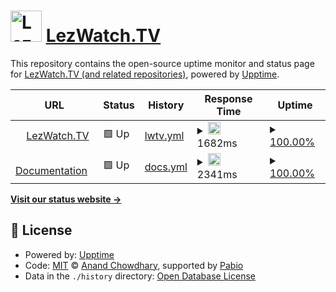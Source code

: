 # <img src="https://raw.githubusercontent.com/LezWatch/lwtv-underscores/refs/heads/production/images/lwtv-toaster.svg" width="50" alt="LezWatch.TV Toaster Logo"> [LezWatch.TV](https://lezwatchtv.com)

This repository contains the open-source uptime monitor and status page for [LezWatch.TV (and related repositories)](https://lezwatchtv.com), powered by [Upptime](https://github.com/upptime/upptime).

<!--start: status pages-->
<!-- This summary is generated by Upptime (https://github.com/upptime/upptime) -->
<!-- Do not edit this manually, your changes will be overwritten -->
<!-- prettier-ignore -->
| URL | Status | History | Response Time | Uptime |
| --- | ------ | ------- | ------------- | ------ |
| <img alt="" src="https://icons.duckduckgo.com/ip3/www.lezwatchtv.com.ico" height="13"> [LezWatch.TV](https://www.lezwatchtv.com) | 🟩 Up | [lwtv.yml](https://github.com/LezWatch/upptime/commits/HEAD/history/lwtv.yml) | <details><summary><img alt="Response time graph" src="./graphs/lwtv/response-time-week.png" height="20"> 1682ms</summary><br><a href="https://status.lezwatchtv.com/history/lwtv"><img alt="Response time 1682" src="https://img.shields.io/endpoint?url=https%3A%2F%2Fraw.githubusercontent.com%2FLezWatch%2Fupptime%2FHEAD%2Fapi%2Flwtv%2Fresponse-time.json"></a><br><a href="https://status.lezwatchtv.com/history/lwtv"><img alt="24-hour response time 1682" src="https://img.shields.io/endpoint?url=https%3A%2F%2Fraw.githubusercontent.com%2FLezWatch%2Fupptime%2FHEAD%2Fapi%2Flwtv%2Fresponse-time-day.json"></a><br><a href="https://status.lezwatchtv.com/history/lwtv"><img alt="7-day response time 1682" src="https://img.shields.io/endpoint?url=https%3A%2F%2Fraw.githubusercontent.com%2FLezWatch%2Fupptime%2FHEAD%2Fapi%2Flwtv%2Fresponse-time-week.json"></a><br><a href="https://status.lezwatchtv.com/history/lwtv"><img alt="30-day response time 1682" src="https://img.shields.io/endpoint?url=https%3A%2F%2Fraw.githubusercontent.com%2FLezWatch%2Fupptime%2FHEAD%2Fapi%2Flwtv%2Fresponse-time-month.json"></a><br><a href="https://status.lezwatchtv.com/history/lwtv"><img alt="1-year response time 1682" src="https://img.shields.io/endpoint?url=https%3A%2F%2Fraw.githubusercontent.com%2FLezWatch%2Fupptime%2FHEAD%2Fapi%2Flwtv%2Fresponse-time-year.json"></a></details> | <details><summary><a href="https://status.lezwatchtv.com/history/lwtv">100.00%</a></summary><a href="https://status.lezwatchtv.com/history/lwtv"><img alt="All-time uptime 100.00%" src="https://img.shields.io/endpoint?url=https%3A%2F%2Fraw.githubusercontent.com%2FLezWatch%2Fupptime%2FHEAD%2Fapi%2Flwtv%2Fuptime.json"></a><br><a href="https://status.lezwatchtv.com/history/lwtv"><img alt="24-hour uptime 100.00%" src="https://img.shields.io/endpoint?url=https%3A%2F%2Fraw.githubusercontent.com%2FLezWatch%2Fupptime%2FHEAD%2Fapi%2Flwtv%2Fuptime-day.json"></a><br><a href="https://status.lezwatchtv.com/history/lwtv"><img alt="7-day uptime 100.00%" src="https://img.shields.io/endpoint?url=https%3A%2F%2Fraw.githubusercontent.com%2FLezWatch%2Fupptime%2FHEAD%2Fapi%2Flwtv%2Fuptime-week.json"></a><br><a href="https://status.lezwatchtv.com/history/lwtv"><img alt="30-day uptime 100.00%" src="https://img.shields.io/endpoint?url=https%3A%2F%2Fraw.githubusercontent.com%2FLezWatch%2Fupptime%2FHEAD%2Fapi%2Flwtv%2Fuptime-month.json"></a><br><a href="https://status.lezwatchtv.com/history/lwtv"><img alt="1-year uptime 100.00%" src="https://img.shields.io/endpoint?url=https%3A%2F%2Fraw.githubusercontent.com%2FLezWatch%2Fupptime%2FHEAD%2Fapi%2Flwtv%2Fuptime-year.json"></a></details>
| <img alt="" src="https://icons.duckduckgo.com/ip3/docs.lezwatchtv.com.ico" height="13"> [Documentation](https://docs.lezwatchtv.com) | 🟩 Up | [docs.yml](https://github.com/LezWatch/upptime/commits/HEAD/history/docs.yml) | <details><summary><img alt="Response time graph" src="./graphs/docs/response-time-week.png" height="20"> 2341ms</summary><br><a href="https://status.lezwatchtv.com/history/docs"><img alt="Response time 2341" src="https://img.shields.io/endpoint?url=https%3A%2F%2Fraw.githubusercontent.com%2FLezWatch%2Fupptime%2FHEAD%2Fapi%2Fdocs%2Fresponse-time.json"></a><br><a href="https://status.lezwatchtv.com/history/docs"><img alt="24-hour response time 2341" src="https://img.shields.io/endpoint?url=https%3A%2F%2Fraw.githubusercontent.com%2FLezWatch%2Fupptime%2FHEAD%2Fapi%2Fdocs%2Fresponse-time-day.json"></a><br><a href="https://status.lezwatchtv.com/history/docs"><img alt="7-day response time 2341" src="https://img.shields.io/endpoint?url=https%3A%2F%2Fraw.githubusercontent.com%2FLezWatch%2Fupptime%2FHEAD%2Fapi%2Fdocs%2Fresponse-time-week.json"></a><br><a href="https://status.lezwatchtv.com/history/docs"><img alt="30-day response time 2341" src="https://img.shields.io/endpoint?url=https%3A%2F%2Fraw.githubusercontent.com%2FLezWatch%2Fupptime%2FHEAD%2Fapi%2Fdocs%2Fresponse-time-month.json"></a><br><a href="https://status.lezwatchtv.com/history/docs"><img alt="1-year response time 2341" src="https://img.shields.io/endpoint?url=https%3A%2F%2Fraw.githubusercontent.com%2FLezWatch%2Fupptime%2FHEAD%2Fapi%2Fdocs%2Fresponse-time-year.json"></a></details> | <details><summary><a href="https://status.lezwatchtv.com/history/docs">100.00%</a></summary><a href="https://status.lezwatchtv.com/history/docs"><img alt="All-time uptime 100.00%" src="https://img.shields.io/endpoint?url=https%3A%2F%2Fraw.githubusercontent.com%2FLezWatch%2Fupptime%2FHEAD%2Fapi%2Fdocs%2Fuptime.json"></a><br><a href="https://status.lezwatchtv.com/history/docs"><img alt="24-hour uptime 100.00%" src="https://img.shields.io/endpoint?url=https%3A%2F%2Fraw.githubusercontent.com%2FLezWatch%2Fupptime%2FHEAD%2Fapi%2Fdocs%2Fuptime-day.json"></a><br><a href="https://status.lezwatchtv.com/history/docs"><img alt="7-day uptime 100.00%" src="https://img.shields.io/endpoint?url=https%3A%2F%2Fraw.githubusercontent.com%2FLezWatch%2Fupptime%2FHEAD%2Fapi%2Fdocs%2Fuptime-week.json"></a><br><a href="https://status.lezwatchtv.com/history/docs"><img alt="30-day uptime 100.00%" src="https://img.shields.io/endpoint?url=https%3A%2F%2Fraw.githubusercontent.com%2FLezWatch%2Fupptime%2FHEAD%2Fapi%2Fdocs%2Fuptime-month.json"></a><br><a href="https://status.lezwatchtv.com/history/docs"><img alt="1-year uptime 100.00%" src="https://img.shields.io/endpoint?url=https%3A%2F%2Fraw.githubusercontent.com%2FLezWatch%2Fupptime%2FHEAD%2Fapi%2Fdocs%2Fuptime-year.json"></a></details>

<!--end: status pages-->

[**Visit our status website →**](https://lezwatch.github.io/upptime)

## 📄 License

- Powered by: [Upptime](https://github.com/upptime/upptime)
- Code: [MIT](./LICENSE) © [Anand Chowdhary](https://anandchowdhary.com), supported by [Pabio](https://pabio.com)
- Data in the `./history` directory: [Open Database License](https://opendatacommons.org/licenses/odbl/1-0/)
